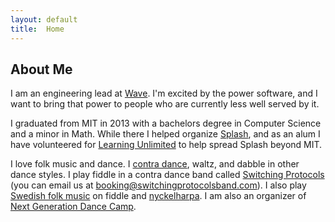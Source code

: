 ```yaml
---
layout: default
title:  Home
---
```

## About Me

I am an engineering lead at [Wave](https://sendwave.com).  I'm excited by the power software, and I want to bring that power to people who are currently less well served by it.

I graduated from MIT in 2013 with a bachelors degree in Computer Science and a minor in Math.  While there I helped organize [Splash](http://esp.mit.edu/learn/Splash), and as an alum I have volunteered for [Learning Unlimited](http://learningu.org) to help spread Splash beyond MIT.

I love folk music and dance.  I [contra dance](http://en.wikipedia.org/wiki/Contra_dance), waltz, and dabble in other dance styles.  I play fiddle in a contra dance band called [Switching Protocols](http://switchingprotocolsband.com/) (you can email us at booking@switchingprotocolsband.com).  I also play [Swedish folk music](http://www.youtube.com/watch?v=LIViyqKLE4w) on fiddle and [nyckelharpa](http://www.nyckelharpa.org/about/what-is-a-nyckelharpa/).  I am also an organizer of [Next Generation Dance Camp](http://nextgendancecamp.org).